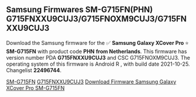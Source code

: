 <h2>Samsung Firmwares SM-G715FN(PHN) G715FNXXU9CUJ3/G715FNOXM9CUJ3/G715FNXXU9CUJ3</h2>
Download the Samsung firmware for the ✅ <strong>Samsung Galaxy XCover Pro </strong> ⭐ <strong>SM-G715FN</strong> with product code <strong>PHN</strong> <strong> from Netherlands</strong>. This firmware has version number PDA <strong>G715FNXXU9CUJ3</strong> and CSC G715FNOXM9CUJ3. The operating system of this firmware is Android R , with build date 2021-10-25. Changelist <strong>22496744</strong>.


[SM-G715FN](https://samfirm.shop/samsung/model/SM-G715FN)
[G715FNXXU9CUJ3](https://samfirm.shop/samsung/pda/G715FNXXU9CUJ3)
[Download Firmware Samsung Galaxy XCover Pro SM-G715FN](https://samfirm.shop/samsung/firmware/468038)
